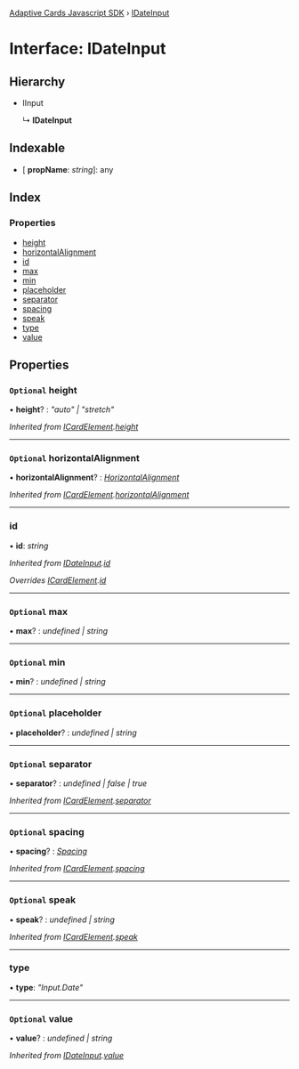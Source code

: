 [Adaptive Cards Javascript SDK](../README.md) › [IDateInput](idateinput.md)

# Interface: IDateInput

## Hierarchy

* IInput

  ↳ **IDateInput**

## Indexable

* \[ **propName**: *string*\]: any

## Index

### Properties

* [height](idateinput.md#optional-height)
* [horizontalAlignment](idateinput.md#optional-horizontalalignment)
* [id](idateinput.md#id)
* [max](idateinput.md#optional-max)
* [min](idateinput.md#optional-min)
* [placeholder](idateinput.md#optional-placeholder)
* [separator](idateinput.md#optional-separator)
* [spacing](idateinput.md#optional-spacing)
* [speak](idateinput.md#optional-speak)
* [type](idateinput.md#type)
* [value](idateinput.md#optional-value)

## Properties

### `Optional` height

• **height**? : *"auto" | "stretch"*

*Inherited from [ICardElement](icardelement.md).[height](icardelement.md#optional-height)*

___

### `Optional` horizontalAlignment

• **horizontalAlignment**? : *[HorizontalAlignment](../enums/horizontalalignment.md)*

*Inherited from [ICardElement](icardelement.md).[horizontalAlignment](icardelement.md#optional-horizontalalignment)*

___

###  id

• **id**: *string*

*Inherited from [IDateInput](idateinput.md).[id](idateinput.md#id)*

*Overrides [ICardElement](icardelement.md).[id](icardelement.md#optional-id)*

___

### `Optional` max

• **max**? : *undefined | string*

___

### `Optional` min

• **min**? : *undefined | string*

___

### `Optional` placeholder

• **placeholder**? : *undefined | string*

___

### `Optional` separator

• **separator**? : *undefined | false | true*

*Inherited from [ICardElement](icardelement.md).[separator](icardelement.md#optional-separator)*

___

### `Optional` spacing

• **spacing**? : *[Spacing](../enums/spacing.md)*

*Inherited from [ICardElement](icardelement.md).[spacing](icardelement.md#optional-spacing)*

___

### `Optional` speak

• **speak**? : *undefined | string*

*Inherited from [ICardElement](icardelement.md).[speak](icardelement.md#optional-speak)*

___

###  type

• **type**: *"Input.Date"*

___

### `Optional` value

• **value**? : *undefined | string*

*Inherited from [IDateInput](idateinput.md).[value](idateinput.md#optional-value)*
